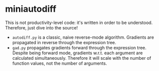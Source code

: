 # miniautodiff

This is not productivity-level code: it's written in order to be understood. Therefore,
just dive into the source!

* `autodiff.py` is a classic, naive reverse-mode algorithm. Gradients are propagated
  in reverse through the expression tree.
* `gad.py` propagates gradients forward through the expression tree. Despite being forward
  mode, gradients w.r.t. each argument are calculated simultaneously. Therefore it will
  scale with the number of function values, not the number of arguments.
